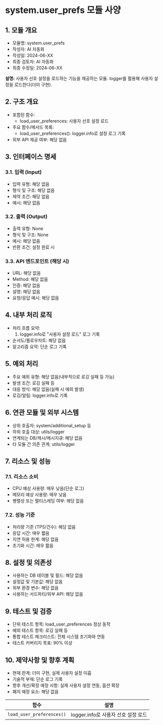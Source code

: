 # system.user_prefs 모듈 사양

## 1. 모듈 개요

* 모듈명: system.user_prefs
* 작성자: AI 자동화
* 작성일: 2024-06-XX
* 최종 검토자: AI 자동화
* 최종 수정일: 2024-06-XX

**설명:**
사용자 선호 설정을 로드하는 기능을 제공하는 모듈. logger를 활용해 사용자 설정을 로드한다(더미 구현).

## 2. 구조 개요

* 포함된 함수:
  - load_user_preferences: 사용자 선호 설정 로드
* 주요 함수/메서드 목록:
  - load_user_preferences(): logger.info로 설정 로그 기록
* 외부 API 제공 여부: 해당 없음

## 3. 인터페이스 명세

### 3.1. 입력 (Input)
* 입력 유형: 해당 없음
* 형식 및 구조: 해당 없음
* 제약 조건: 해당 없음
* 예시: 해당 없음

### 3.2. 출력 (Output)
* 출력 유형: None
* 형식 및 구조: None
* 예시: 해당 없음
* 반환 조건: 설정 완료 시

### 3.3. API 엔드포인트 (해당 시)
* URL: 해당 없음
* Method: 해당 없음
* 인증: 해당 없음
* 설명: 해당 없음
* 요청/응답 예시: 해당 없음

## 4. 내부 처리 로직
* 처리 흐름 요약:
  1. logger.info로 "사용자 설정 로드" 로그 기록
* 순서도/플로우차트: 해당 없음
* 알고리즘 요약: 단순 로그 기록

## 5. 예외 처리
* 주요 예외 유형: 해당 없음(내부적으로 로깅 실패 등 가능)
* 발생 조건: 로깅 실패 등
* 대응 방식: 해당 없음(실패 시 예외 발생)
* 로깅/알림: logger.info로 기록

## 6. 연관 모듈 및 외부 시스템
* 상위 호출자: system/additional_setup 등
* 하위 호출 대상: utils/logger
* 연계되는 DB/캐시/메시지큐: 해당 없음
* 타 모듈 간 의존 관계: utils/logger

## 7. 리소스 및 성능
### 7.1. 리소스 소비
* CPU 예상 사용량: 매우 낮음(단순 로그)
* 메모리 예상 사용량: 매우 낮음
* 병렬성 또는 멀티스레딩 여부: 해당 없음
### 7.2. 성능 기준
* 처리량 기준 (TPS/건수): 해당 없음
* 응답 시간: 매우 짧음
* 지연 허용 한계: 해당 없음
* 초기화 시간: 매우 짧음

## 8. 설정 및 의존성
* 사용하는 DB 테이블 및 필드: 해당 없음
* 설정값 및 기본값: 해당 없음
* 외부 환경 변수: 해당 없음
* 사용하는 서드파티/외부 API: 해당 없음

## 9. 테스트 및 검증
* 단위 테스트 항목: load_user_preferences 정상 동작
* 예외 테스트 항목: 로깅 실패 등
* 통합 테스트 체크리스트: 전체 시스템 초기화와 연동
* 테스트 커버리지 목표: 90% 이상

## 10. 제약사항 및 향후 계획
* 현재 한계: 더미 구현, 실제 사용자 설정 미흡
* 기술적 부채: 단순 로그 기록
* 향후 개선/확장 예정 사항: 실제 사용자 설정 연동, 옵션 확장
* 폐지 예정 요소: 해당 없음

| 함수 | 설명 |
|------|------|
| `load_user_preferences()` | logger.info로 사용자 선호 설정 로드 | 